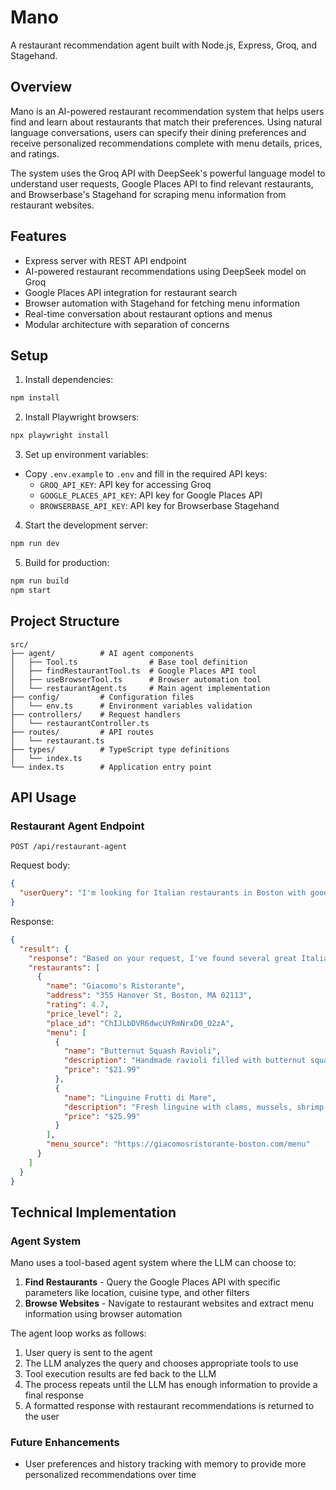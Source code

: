 # Mano

A restaurant recommendation agent built with Node.js, Express, Groq, and Stagehand.

## Overview

Mano is an AI-powered restaurant recommendation system that helps users find and learn about restaurants that match their preferences. Using natural language conversations, users can specify their dining preferences and receive personalized recommendations complete with menu details, prices, and ratings.

The system uses the Groq API with DeepSeek's powerful language model to understand user requests, Google Places API to find relevant restaurants, and Browserbase's Stagehand for scraping menu information from restaurant websites.

## Features

- Express server with REST API endpoint
- AI-powered restaurant recommendations using DeepSeek model on Groq
- Google Places API integration for restaurant search
- Browser automation with Stagehand for fetching menu information
- Real-time conversation about restaurant options and menus
- Modular architecture with separation of concerns

## Setup

1. Install dependencies:
```bash
npm install
```

2. Install Playwright browsers:
```bash
npx playwright install
```

3. Set up environment variables:
- Copy `.env.example` to `.env` and fill in the required API keys:
  - `GROQ_API_KEY`: API key for accessing Groq
  - `GOOGLE_PLACES_API_KEY`: API key for Google Places API
  - `BROWSERBASE_API_KEY`: API key for Browserbase Stagehand

4. Start the development server:
```bash
npm run dev
```

5. Build for production:
```bash
npm run build
npm start
```

## Project Structure

```
src/
├── agent/          # AI agent components
│   ├── Tool.ts                # Base tool definition
│   ├── findRestaurantTool.ts  # Google Places API tool
│   ├── useBrowserTool.ts      # Browser automation tool
│   └── restaurantAgent.ts     # Main agent implementation
├── config/         # Configuration files
│   └── env.ts      # Environment variables validation
├── controllers/    # Request handlers
│   └── restaurantController.ts
├── routes/         # API routes
│   └── restaurant.ts
├── types/          # TypeScript type definitions
│   └── index.ts
└── index.ts        # Application entry point
```

## API Usage

### Restaurant Agent Endpoint

`POST /api/restaurant-agent`

Request body:
```json
{
  "userQuery": "I'm looking for Italian restaurants in Boston with good pasta options"
}
```

Response:
```json
{
  "result": {
    "response": "Based on your request, I've found several great Italian restaurants in Boston known for their pasta dishes:\n\n1. **Giacomo's Ristorante** - A beloved local favorite with homemade pasta and rich sauces. Their butternut squash ravioli with sage brown butter is exceptional.\n\n2. **Sportello** - Modern Italian restaurant with handmade pasta by award-winning chef Barbara Lynch. Their tagliatelle with bolognese is outstanding.\n\n3. **Rino's Place** - Authentic family-owned spot with generous portions and incredible homemade pastas. The lobster ravioli is a must-try.\n\nMy top recommendation would be **Giacomo's Ristorante** for their consistently excellent pasta dishes, reasonable prices, and authentic Italian atmosphere. Would you like more details about any of these restaurants?",
    "restaurants": [
      {
        "name": "Giacomo's Ristorante",
        "address": "355 Hanover St, Boston, MA 02113",
        "rating": 4.7,
        "price_level": 2,
        "place_id": "ChIJLbDVR6dwcUYRmNrxD0_O2zA",
        "menu": [
          {
            "name": "Butternut Squash Ravioli",
            "description": "Handmade ravioli filled with butternut squash, served with sage brown butter sauce and topped with toasted walnuts",
            "price": "$21.99"
          },
          {
            "name": "Linguine Frutti di Mare",
            "description": "Fresh linguine with clams, mussels, shrimp, and calamari in a light tomato sauce",
            "price": "$25.99"
          }
        ],
        "menu_source": "https://giacomosristorante-boston.com/menu"
      }
    ]
  }
}
```

## Technical Implementation

### Agent System

Mano uses a tool-based agent system where the LLM can choose to:

1. **Find Restaurants** - Query the Google Places API with specific parameters like location, cuisine type, and other filters
2. **Browse Websites** - Navigate to restaurant websites and extract menu information using browser automation

The agent loop works as follows:
1. User query is sent to the agent
2. The LLM analyzes the query and chooses appropriate tools to use
3. Tool execution results are fed back to the LLM
4. The process repeats until the LLM has enough information to provide a final response
5. A formatted response with restaurant recommendations is returned to the user

### Future Enhancements

- User preferences and history tracking with memory to provide more personalized recommendations over time